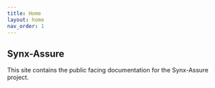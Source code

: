 ```yaml
---
title: Home
layout: home
nav_order: 1
---
```


## Synx-Assure

This site contains the public facing documentation for the Synx-Assure project.


